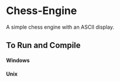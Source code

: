 # Chess-Engine
A simple chess engine with an ASCII display.

## To Run and Compile
#### Windows
#### Unix